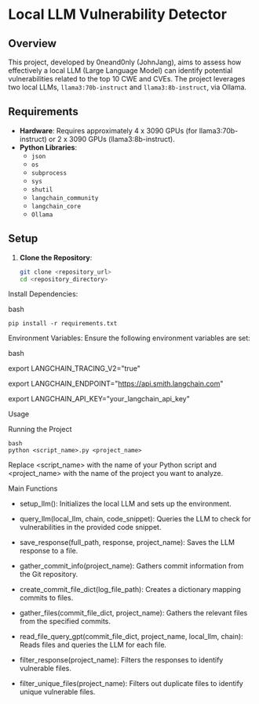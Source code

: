 
# Local LLM Vulnerability Detector

## Overview
This project, developed by 0neand0nly (JohnJang), aims to assess how effectively a local LLM (Large Language Model) can identify potential vulnerabilities related to the top 10 CWE and CVEs. The project leverages two local LLMs, `llama3:70b-instruct` and `llama3:8b-instruct`, via Ollama.

## Requirements
- **Hardware**: Requires approximately 4 x 3090 GPUs (for llama3:70b-instruct) or 2 x 3090 GPUs (llama3:8b-instruct).
- **Python Libraries**:
  - `json`
  - `os`
  - `subprocess`
  - `sys`
  - `shutil`
  - `langchain_community`
  - `langchain_core`
  - `Ollama`

## Setup
1. **Clone the Repository**:
   ```bash
   git clone <repository_url>
   cd <repository_directory>
Install Dependencies:

bash
```
pip install -r requirements.txt
```
Environment Variables:
Ensure the following environment variables are set:

bash

export LANGCHAIN_TRACING_V2="true"

export LANGCHAIN_ENDPOINT="https://api.smith.langchain.com"

export LANGCHAIN_API_KEY="your_langchain_api_key"


Usage

Running the Project
```
bash
python <script_name>.py <project_name>
```
Replace <script_name> with the name of your Python script and <project_name> with the name of the project you want to analyze.

Main Functions

- setup_llm(): Initializes the local LLM and sets up the environment.

- query_llm(local_llm, chain, code_snippet): Queries the LLM to check for vulnerabilities in the provided code snippet.

- save_response(full_path, response, project_name): Saves the LLM response to a file.

- gather_commit_info(project_name): Gathers commit information from the Git repository.

- create_commit_file_dict(log_file_path): Creates a dictionary mapping commits to files.

- gather_files(commit_file_dict, project_name): Gathers the relevant files from the specified commits.

- read_file_query_gpt(commit_file_dict, project_name, local_llm, chain): Reads files and queries the LLM for each file.

- filter_response(project_name): Filters the responses to identify vulnerable files.

- filter_unique_files(project_name): Filters out duplicate files to identify unique vulnerable files.

